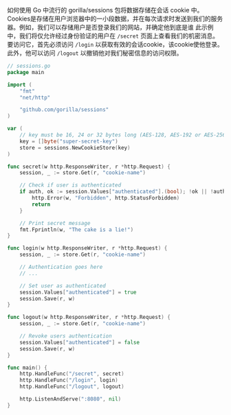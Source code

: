 如何使用 Go 中流行的 gorilla/sessions 包将数据存储在会话 cookie 中。
Cookies是存储在用户浏览器中的一小段数据，并在每次请求时发送到我们的服务器。例如，我们可以存储用户是否登录我们的网站，并确定他到底是谁
此示例中，我们将仅允许经过身份验证的用户在 `/secret` 页面上查看我们的机密消息。要访问它，首先必须访问 `/login` 以获取有效的会话cookie，该cookie使他登录。此外，他可以访问 `/logout` 以撤销他对我们秘密信息的访问权限。

```go
// sessions.go
package main

import (
    "fmt"
    "net/http"

    "github.com/gorilla/sessions"
)

var (
    // key must be 16, 24 or 32 bytes long (AES-128, AES-192 or AES-256)
    key = []byte("super-secret-key")
    store = sessions.NewCookieStore(key)
)

func secret(w http.ResponseWriter, r *http.Request) {
    session, _ := store.Get(r, "cookie-name")

    // Check if user is authenticated
    if auth, ok := session.Values["authenticated"].(bool); !ok || !auth {
        http.Error(w, "Forbidden", http.StatusForbidden)
        return
    }

    // Print secret message
    fmt.Fprintln(w, "The cake is a lie!")
}

func login(w http.ResponseWriter, r *http.Request) {
    session, _ := store.Get(r, "cookie-name")

    // Authentication goes here
    // ...

    // Set user as authenticated
    session.Values["authenticated"] = true
    session.Save(r, w)
}

func logout(w http.ResponseWriter, r *http.Request) {
    session, _ := store.Get(r, "cookie-name")

    // Revoke users authentication
    session.Values["authenticated"] = false
    session.Save(r, w)
}

func main() {
    http.HandleFunc("/secret", secret)
    http.HandleFunc("/login", login)
    http.HandleFunc("/logout", logout)

    http.ListenAndServe(":8080", nil)
}
```